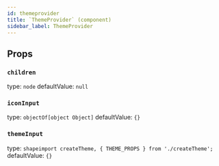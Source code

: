 ```yaml
---
id: themeprovider
title: `ThemeProvider` (component)
sidebar_label: ThemeProvider
---
```



Props
-----

### `children`

type: `node`
defaultValue: `null`


### `iconInput`

type: `objectOf[object Object]`
defaultValue: `{}`


### `themeInput`

type: `shapeimport createTheme, { THEME_PROPS } from './createTheme';`
defaultValue: `{}`

